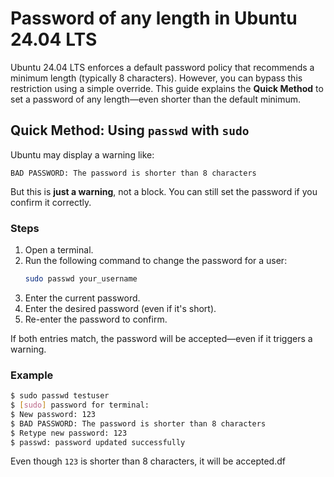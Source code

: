 # Password of any length in Ubuntu 24.04 LTS

Ubuntu 24.04 LTS enforces a default password policy that recommends a minimum length (typically 8 characters). However, you can bypass this restriction using a simple override. This guide explains the **Quick Method** to set a password of any length—even shorter than the default minimum.

## Quick Method: Using `passwd` with `sudo`

Ubuntu may display a warning like:

```
BAD PASSWORD: The password is shorter than 8 characters
```

But this is **just a warning**, not a block. You can still set the password if you confirm it correctly.

### Steps

1. Open a terminal.
2. Run the following command to change the password for a user:
   ```bash
   sudo passwd your_username
   ```
3. Enter the current password.
4. Enter the desired password (even if it's short).
5. Re-enter the password to confirm.

If both entries match, the password will be accepted—even if it triggers a warning.

### Example

```bash
$ sudo passwd testuser
$ [sudo] password for terminal:
$ New password: 123
$ BAD PASSWORD: The password is shorter than 8 characters
$ Retype new password: 123
$ passwd: password updated successfully
```

Even though `123` is shorter than 8 characters, it will be accepted.df
